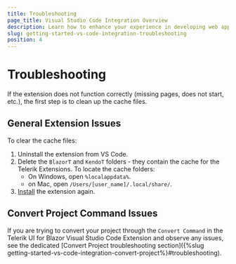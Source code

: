 ```yaml
---
title: Тroubleshooting
page_title: Visual Studio Code Integration Overview
description: Learn how to enhance your experience in developing web applications with Progress Telerik UI for Blazor.
slug: getting-started-vs-code-integration-troubleshooting
position: 4
---
```


# Troubleshooting

If the extension does not function correctly (missing pages, does not start, etc.), the first step is to clean up the cache files.

## General Extension Issues

To clear the cache files:

1. Uninstall the extension from VS Code.
2. Delete the `BlazorT` and `KendoT` folders - they contain the cache for the Telerik Extensions. To locate the cache folders:
    * On Windows, open `%localappdata%`.
    * on Mac, open `/Users/[user_name]/.local/share/`.
3. [Install](https://marketplace.visualstudio.com/items?itemName=TelerikInc.blazortemplatewizard) the extension again.

## Convert Project Command Issues

If you are trying to convert your project through the `Convert Command` in the Telerik UI for Blazor Visual Studio Code Extension and observe any issues, see the dedicated [Convert Project troubleshooting section]({%slug getting-started-vs-code-integration-convert-project%}#troubleshooting).
